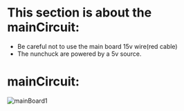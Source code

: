 # This section is about the mainCircuit:

   * Be careful not to use the main board 15v wire(red cable)
   * The nunchuck are powered by a 5v source.
   
  # mainCircuit:

![mainBoard1](https://github.com/arcanjolevi/Wheel_Chair_HoverBoard/blob/master/pictures/circuits/mainCircuit/mainCircuit.png)
   
